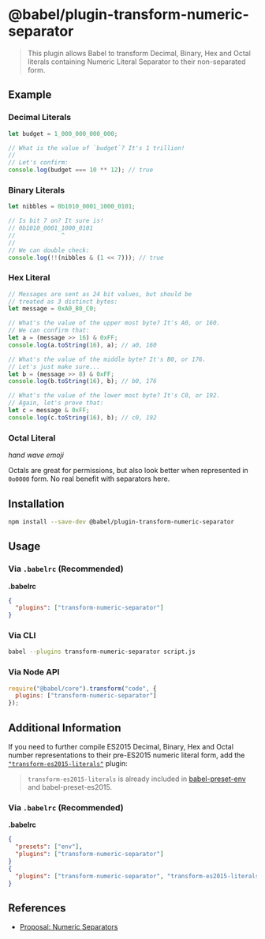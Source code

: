 # @babel/plugin-transform-numeric-separator

> This plugin allows Babel to transform Decimal, Binary, Hex and Octal literals containing Numeric Literal Separator to their non-separated form.

## Example

### Decimal Literals

```js
let budget = 1_000_000_000_000;

// What is the value of `budget`? It's 1 trillion!
//
// Let's confirm:
console.log(budget === 10 ** 12); // true
```

### Binary Literals

```js
let nibbles = 0b1010_0001_1000_0101;

// Is bit 7 on? It sure is!
// 0b1010_0001_1000_0101
//             ^
//
// We can double check:
console.log(!!(nibbles & (1 << 7))); // true
```

### Hex Literal

```js
// Messages are sent as 24 bit values, but should be
// treated as 3 distinct bytes:
let message = 0xA0_B0_C0;

// What's the value of the upper most byte? It's A0, or 160.
// We can confirm that:
let a = (message >> 16) & 0xFF;
console.log(a.toString(16), a); // a0, 160

// What's the value of the middle byte? It's B0, or 176.
// Let's just make sure...
let b = (message >> 8) & 0xFF;
console.log(b.toString(16), b); // b0, 176

// What's the value of the lower most byte? It's C0, or 192.
// Again, let's prove that:
let c = message & 0xFF;
console.log(c.toString(16), b); // c0, 192
```

### Octal Literal

*hand wave emoji*

Octals are great for permissions, but also look better when represented in `0o0000` form. No real benefit with separators here.

## Installation

```sh
npm install --save-dev @babel/plugin-transform-numeric-separator
```

## Usage

### Via `.babelrc` (Recommended)

**.babelrc**

```json
{
  "plugins": ["transform-numeric-separator"]
}
```

### Via CLI

```sh
babel --plugins transform-numeric-separator script.js
```

### Via Node API

```javascript
require("@babel/core").transform("code", {
  plugins: ["transform-numeric-separator"]
});
```

## Additional Information

If you need to further compile ES2015 Decimal, Binary, Hex and Octal number representations to their pre-ES2015 numeric literal form, add the [`"transform-es2015-literals"`](http://babeljs.io/docs/plugins/transform-es2015-literals/) plugin:

> `transform-es2015-literals` is already included in [babel-preset-env](https://github.com/babel/babel-preset-env) and babel-preset-es2015.

### Via `.babelrc` (Recommended)

**.babelrc**

```json
{
  "presets": ["env"],
  "plugins": ["transform-numeric-separator"]
}
{
  "plugins": ["transform-numeric-separator", "transform-es2015-literals"]
}
```

## References

* [Proposal: Numeric Separators](https://github.com/samuelgoto/proposal-numeric-separator)
